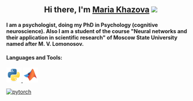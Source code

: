 <h2 align="center">Hi there, I'm <a href="https://mkhazova.ru/" target="_blank">Maria Khazova</a> 
<img src="https://github.com/blackcater/blackcater/raw/main/images/Hi.gif" height="32"/></h2>
<h4 align="left">I am a psychologist, doing my PhD in Psychology (cognitive neuroscience). Also I am a student of the course "Neural networks and their application in scientific research" of Moscow State University named after M. V. Lomonosov. </h4>

<h4 align="left">Languages and Tools:</h4>
<a href="https://www.python.org" target="_blank"> <img src="https://raw.githubusercontent.com/devicons/devicon/master/icons/python/python-original.svg" alt="python" width="40" height="40"/> </a>
<a href="https://www.mathworks.com" target="_blank"> <img src="https://github.com/devicons/devicon/blob/master/icons/matlab/matlab-original.svg" alt="matlab" width="40" height="40"/> </a>  

<a href="https://www.pytorch.org" target="_blank"> <img src="https://pytorch.org/docs/stable/_static/images/logo-dark.svg" alt="pytorch" width="80" height="40"/> </a>






<!---
mkhazova/mkhazova is a ✨ special ✨ repository because its `README.md` (this file) appears on your GitHub profile.
You can click the Preview link to take a look at your changes.
--->
